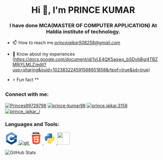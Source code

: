 <h1 align="center">Hi 👋, I'm PRINCE KUMAR</h1>
<h3 align="center">I have done MCA(MASTER OF COMPUTER APPLICATION) At Haldia institute of technology.</h3>

- 📫 How to reach me *princejaikar508258@gmail.com*

- 📄 Know about my experiences [https://docs.google.com/document/d/1yLE4QK5aqwx_bSDvbBgj4TBZMRiYLMLZ/edit?usp=sharing&ouid=102383224591568651858&rtpof=true&sd=true)

- ⚡ Fun fact **

<h3 align="left">Connect with me:</h3>
<p align="left">
<a href="https://twitter.com/Princes89729798" target="blank"><img align="center" src="https://raw.githubusercontent.com/rahuldkjain/github-profile-readme-generator/master/src/images/icons/Social/twitter.svg" alt="Princes89729798" height="30" width="40" /></a>
<a href="https://www.linkedin.com/in/prince-kumar98" target="blank"><img align="center" src="https://raw.githubusercontent.com/rahuldkjain/github-profile-readme-generator/master/src/images/icons/Social/linked-in-alt.svg" alt="prince-kumar98" height="30" width="40" /></a>
<a href="https://www.facebook.com/prince.jaikar.3158" target="blank"><img align="center" src="https://raw.githubusercontent.com/rahuldkjain/github-profile-readme-generator/master/src/images/icons/Social/facebook.svg" alt="prince.jaikar.3158" height="30" width="40" /></a>
<a href="https://www.instagram.com/prince_jaikar_/" target="blank"><img align="center" src="https://raw.githubusercontent.com/rahuldkjain/github-profile-readme-generator/master/src/images/icons/Social/instagram.svg" alt="prince_jaikar_/" height="30" width="40" /></a>
</p>

<h3 align="left">Languages and Tools:</h3>
<p align="left"> <a href="https://www.w3schools.com/cpp/" target="_blank"> <img src="https://raw.githubusercontent.com/devicons/devicon/master/icons/cplusplus/cplusplus-original.svg" alt="cplusplus" width="40" height="40"/> </a> <a href="https://git-scm.com/" target="_blank"> <img src="https://www.vectorlogo.zone/logos/git-scm/git-scm-icon.svg" alt="git" width="40" height="40"/> </a> <a href="https://www.w3.org/html/" target="_blank"> <img src="https://raw.githubusercontent.com/devicons/devicon/master/icons/html5/html5-original-wordmark.svg" alt="html5" width="40" height="40"/> </a> <a href="https://www.python.org" target="_blank"> <img src="https://raw.githubusercontent.com/devicons/devicon/master/icons/python/python-original.svg" alt="python" width="40" height="40"/> </a> <img src="https://upload.wikimedia.org/wikipedia/commons/thumb/9/9a/Visual_Studio_Code_1.35_icon.svg/1024px-Visual_Studio_Code_1.35_icon.svg.png" width="40" height="40"/> </p>

![GitHub Stats](https://github-readme-stats.vercel.app/api?username=Princekumar75&theme=radical)
